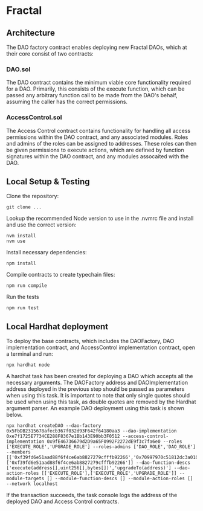 # Fractal

## Architecture

The DAO factory contract enables deploying new Fractal DAOs, which at their core consist of two contracts:


### DAO.sol

The DAO contract contains the minimum viable core functionality required for a DAO. Primarily, this consists of the execute function, which can be passed any arbitrary function call to be made from the DAO's behalf, assuming the caller has the correct permissions.


### AccessControl.sol

The Access Control contract contains functionality for handling all access permissions within the DAO contract, and any associated modules. Roles and admins of the roles can be assigned to addresses. These roles can then be given permissions to execute actions, which are defined by function signatures within the DAO contract, and any modules assocaited with the DAO.

## Local Setup & Testing

Clone the repository:
```shell
git clone ...
```

Lookup the recommended Node version to use in the .nvmrc file and install and use the correct version:
```shell
nvm install 
nvm use
```

Install necessary dependencies:
```shell
npm install
```

Compile contracts to create typechain files:
```shell
npm run compile
```

Run the tests
```shell
npm run test
```

## Local Hardhat deployment

To deploy the base contracts, which includes the DAOFactory, DAO implementation contract, and AccessControl implementation contract, open a terminal and run:
```shell
npx hardhat node
```

A hardhat task has been created for deploying a DAO which accepts all the necessary arguments.
The DAOFactory address and DAOImplementation address deployed in the previous step should be passed as parameters when using this task. 
It is important to note that only single quotes should be used when using this task, as double quotes are removed by the Hardhat argument parser. An example DAO deployment using this task is shown below.

```shell
npx hardhat createDAO --dao-factory 0x5FbDB2315678afecb367f032d93F642f64180aa3 --dao-implementation 0xe7f1725E7734CE288F8367e1Bb143E90bb3F0512 --access-control-implementation 0x9fE46736679d2D9a65F0992F2272dE9f3c7fa6e0 --roles ['EXECUTE_ROLE','UPGRADE_ROLE'] --roles-admins ['DAO_ROLE','DAO_ROLE'] --members [['0xf39fd6e51aad88f6f4ce6ab8827279cfffb92266','0x70997970c51812dc3a010c7d01b50e0d17dc79c8'],['0xf39fd6e51aad88f6f4ce6ab8827279cfffb92266']] --dao-function-descs ['execute(address[],uint256[],bytes[])','upgradeTo(address)'] --dao-action-roles [['EXECUTE_ROLE'],['EXECUTE_ROLE','UPGRADE_ROLE']] --module-targets [] --module-function-descs [] --module-action-roles [] --network localhost
```

If the transaction succeeds, the task console logs the address of the deployed DAO and Access Control contracts.
